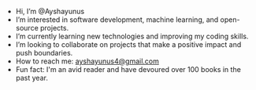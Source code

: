 - Hi, I’m @Ayshayunus
- I’m interested in software development, machine learning, and open-source projects.
- I’m currently learning new technologies and improving my coding skills.
- I’m looking to collaborate on projects that make a positive impact and push boundaries.
- How to reach me: ayshayunus4@gmail.com
- Fun fact: I'm an avid reader and have devoured over 100 books in the past year.

<!---
Ayshayunus/Ayshayunus is a ✨ special ✨ repository because its `README.md` (this file) appears on your GitHub profile.
You can click the Preview link to take a look at your changes.
--->
